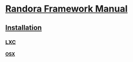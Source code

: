 # [Randora Framework Manual](/README.md)

## [Installation](/manual/installation/README.md)

### [LXC](/manual/installation/lxc/README.md)

#### [OSX](/manual/installation/lxc/osx/README.md)


